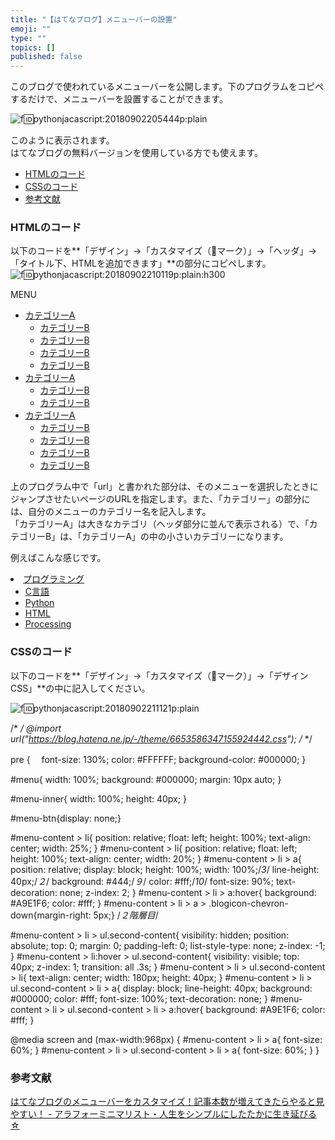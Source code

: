```yaml
---
title: "【はてなブログ】メニューバーの設置"
emoji: ""
type: ""
topics: []
published: false
---
```


このブログで使われているメニューバーを公開します。下のプログラムをコピペするだけで、メニューバーを設置することができます。

![f:id:pythonjacascript:20180902205444p:plain](/images/ppythonjacascript2018090220180902205444.png "f:id:pythonjacascript:20180902205444p:plain")

このように表示されます。  
はてなブログの無料バージョンを使用している方でも使えます。  
  
  
* [HTMLのコード](#HTMLのコード)
* [CSSのコード](#CSSのコード)
* [参考文献](#参考文献)
  
  
### HTMLのコード

以下のコードを**「デザイン」→「カスタマイズ（🔧マーク）」→「ヘッダ」→「タイトル下、HTMLを追加できます」**の部分にコピペします。  
![f:id:pythonjacascript:20180902210119p:plain:h300](/images/ppythonjacascript2018090220180902210119.png "f:id:pythonjacascript:20180902210119p:plain:h300")  

<div id="menu">
<div id="menu-inner">
<div id="btn-content">
<span id="menu-btn"><i class="blogicon-reorder lg"></i>MENU</span></div>
<ul id="menu-content">
<li><a href="url" class="has-child">カテゴリーA</a>
<ul class="second-content">
   <li><a href="url">カテゴリーB</a></li>
   <li><a href="url">カテゴリーB</a></li>
   <li><a href="url">カテゴリーB</a></li>
   <li><a href="url">カテゴリーB</a></li>   
</ul>
</li>

<li>
<a href="url" class="has-child">カテゴリーA</a>
<ul class="second-content">
   <li><a href="url">カテゴリーB</a></li>
   <li><a href="url">カテゴリーB</a></li>
</ul>
</li>

<li>
<a href="url" class="has-child">カテゴリーA</a>
<ul class="second-content">
   <li><a href="url">カテゴリーB</a></li>
   <li><a href="url">カテゴリーB</a></li>
   <li><a href="url">カテゴリーB</a></li>
   <li><a href="url">カテゴリーB</a></li>
</ul>
</li>

</ul>
</div>
</div>
<div style="clear:both"></div>

<script type="text/javascript" src="http://code.jquery.com/jquery-1.9.1.min.js"></script>
<script>
$(function(){
    var menuBtn = $("#menu-btn"),
        menuContent = $("#menu-content");
    menuBtn.click(function(){
        menuContent.slideToggle();
    });

});
</script>

上のプログラム中で「url」と書かれた部分は、そのメニューを選択したときにジャンプさせたいページのURLを指定します。また、「カテゴリー」の部分には、自分のメニューのカテゴリー名を記入します。  
「カテゴリーA」は大きなカテゴリ（ヘッダ部分に並んで表示される）で、「カテゴリーB」は、「カテゴリーA」の中の小さいカテゴリーになります。

例えばこんな感じです。

<li><a href="https://shizenkarasuzon.hatenablog.com/entry/2018/08/26/212542" class="has-child">プログラミング</a>
<ul class="second-content">
   <li><a href="https://shizenkarasuzon.hatenablog.com/entry/2018/08/26/212542#1C%E8%A8%80%E8%AA%9E">C言語</a></li>
   <li><a href="https://shizenkarasuzon.hatenablog.com/entry/2018/08/26/212542#2Python">Python</a></li>
   <li><a href="https://shizenkarasuzon.hatenablog.com/entry/2018/08/26/212542#3Arduino">HTML</a></li>
   <li><a href="https://shizenkarasuzon.hatenablog.com/entry/2018/08/26/212542#4Processing">Processing</a></li>   
</ul>
</li>

### CSSのコード

以下のコードを**「デザイン」→「カスタマイズ（🔧マーク）」→「デザインCSS」**の中に記入してください。

![f:id:pythonjacascript:20180902211121p:plain](/images/ppythonjacascript2018090220180902211121.png "f:id:pythonjacascript:20180902211121p:plain")

/* <system section="theme" selected="6653586347155924442"> */
@import url("https://blog.hatena.ne.jp/-/theme/6653586347155924442.css");
/* </system> */

pre {
　font-size: 130%;
  color: #FFFFFF;
  background-color: #000000;
}

#menu{
    width: 100%;
    background: #000000;
    margin: 10px auto;
}

#menu-inner{
    width: 100%;
    height: 40px;
}

#menu-btn{display: none;}

#menu-content > li{
    position: relative;
    float: left;
    height: 100%;
    text-align: center;
    width: 25%;
}
#menu-content > li{
    position: relative;
    float: left;
    height: 100%;
    text-align: center;
    width: 20%;
}
#menu-content > li > a{
    position: relative;
    display: block;
    height: 100%;
    width: 100%;/*3*/
    line-height: 40px;/*２*/
    background: #444;/*９*/
    color: #fff;/*10*/
    font-size: 90%;
    text-decoration: none;
    z-index: 2;
}
#menu-content > li > a:hover{
    background: #A9E1F6;
    color: #fff;
}
#menu-content > li > a > .blogicon-chevron-down{margin-right: 5px;}
/*２階層目*/

#menu-content > li > ul.second-content{
    visibility: hidden;
    position: absolute;
    top: 0;
    margin: 0;
    padding-left: 0;
    list-style-type: none;
    z-index: -1;
}
#menu-content > li:hover > ul.second-content{
    visibility: visible;
    top: 40px;
    z-index: 1;
    transition: all .3s;
}
#menu-content > li > ul.second-content > li{
    text-align: center;
    width: 180px;
    height: 40px;
}
#menu-content > li > ul.second-content > li > a{
    display: block;
    line-height: 40px;
    background: #000000;
    color: #fff;
    font-size: 100%;
    text-decoration: none;
}
#menu-content > li > ul.second-content > li > a:hover{
    background: #A9E1F6;
    color: #fff;
}

@media screen and (max-width:968px) {
#menu-content > li > a{
    font-size: 60%;
}
#menu-content > li > ul.second-content > li > a{
    font-size: 60%;
}
}

### 参考文献

[はてなブログのメニューバーをカスタマイズ！記事本数が増えてきたらやると見やすい！ - アラフォーミニマリスト・人生をシンプルにしたたかに生き延びる☆](http://simplelifedancer.hatenablog.com/entry/2017/07/16/204219)